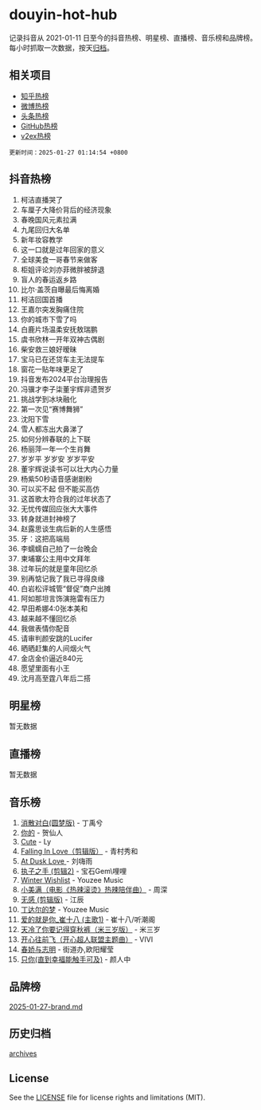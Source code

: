 # douyin-hot-hub

记录抖音从 2021-01-11 日至今的抖音热榜、明星榜、直播榜、音乐榜和品牌榜。每小时抓取一次数据，按天[归档](archives)。

## 相关项目

- [知乎热榜](https://github.com/lonnyzhang423/zhihu-hot-hub)
- [微博热榜](https://github.com/lonnyzhang423/weibo-hot-hub)
- [头条热榜](https://github.com/lonnyzhang423/toutiao-hot-hub)
- [GitHub热榜](https://github.com/lonnyzhang423/github-hot-hub)
- [v2ex热榜](https://github.com/lonnyzhang423/v2ex-hot-hub)


`更新时间：2025-01-27 01:14:54 +0800`

## 抖音热榜

1. 柯洁直播哭了
1. 车厘子大降价背后的经济现象
1. 春晚国风元素拉满
1. 九尾回归大名单
1. 新年妆容教学
1. 这一口就是过年回家的意义
1. 全球美食一哥春节来做客
1. 柜姐评论刘亦菲微胖被辞退
1. 盲人的春运返乡路
1. 比尔·盖茨自曝最后悔离婚
1. 柯洁回国首播
1. 王嘉尔突发胸痛住院
1. 你的城市下雪了吗
1. 白鹿片场温柔安抚敖瑞鹏
1. 虞书欣林一开年双神古偶剧
1. 柴安救三娘好暧昧
1. 宝马已在还贷车主无法提车
1. 窗花一贴年味更足了
1. 抖音发布2024平台治理报告
1. 冯骥才李子柒董宇辉非遗贺岁
1. 挑战学到冰块融化
1. 第一次见“赛博舞狮”
1. 沈阳下雪
1. 雪人都冻出大鼻涕了
1. 如何分辨春联的上下联
1. 杨丽萍一年一个生肖舞
1. 岁岁平 岁岁安 岁岁平安
1. 董宇辉说读书可以壮大内心力量
1. 杨紫50秒语音感谢剧粉
1. 可以买不起 但不能买高仿
1. 这首歌太符合我的过年状态了
1. 无忧传媒回应张大大事件
1. 转身就进封神榜了
1. 赵露思谈生病后新的人生感悟
1. 牙：这把高端局
1. 李蠕蠕自己拍了一台晚会
1. 柬埔寨公主用中文拜年
1. 过年玩的就是童年回忆杀
1. 别再惦记我了我已寻得良缘
1. 白岩松评城管“督促”商户出摊
1. 阿如那坦言饰演拖雷有压力
1. 早田希娜4:0张本美和
1. 越来越不懂回忆杀
1. 我做表情你配音
1. 请审判颜安跳的Lucifer
1. 晒晒赶集的人间烟火气
1. 金店金价逼近840元
1. 愿望里面有小王
1. 沈月高至霆八年后二搭

## 明星榜

暂无数据

## 直播榜

暂无数据

## 音乐榜

1. [消散对白(圆梦版)](https://sf3-cdn-tos.douyinstatic.com/obj/tos-cn-ve-2774/og4jB5I5IizzoZVAAAzWgBMAsMDWoArfwBOiFs) - 丁禹兮
1. [你的](https://sf5-hl-cdn-tos.douyinstatic.com/obj/tos-cn-ve-2774/oYuIeKf42jB7sEV6B2upMdpYAgfrQWj0FeRegh) - 贺仙人
1. [Cute](https://sf5-hl-cdn-tos.douyinstatic.com/obj/tos-cn-ve-2774/o4IbIzHWKAAB4wsS5qMBRiiAlEBGTpQRNfFvuo) - Ly
1. [Falling In Love（剪辑版）](https://sf5-hl-cdn-tos.douyinstatic.com/obj/tos-cn-ve-2774/o8ajpA8zzgBPahbBIO8AcKGBLJezFCRd1wfP9f) - 青村秀和
1. [ At Dusk  Love ](https://sf5-hl-cdn-tos.douyinstatic.com/obj/tos-cn-ve-2774/o8CrpCf5CaYgI4ZrtQgMQAFEfuGqNnRSDQAPBc) - 刘嗨雨
1. [执子之手 (剪辑2)](https://sf5-hl-cdn-tos.douyinstatic.com/obj/tos-cn-ve-2774/oUoZLQjCc31XzqsBnBQUNgeKtYPBcgbFDwtfcu) - 宝石Gem\哩哩
1. [Winter Wishlist](https://sf5-hl-cdn-tos.douyinstatic.com/obj/tos-cn-ve-2774/oIIgUOeamCFCVAzxN6MFRLIBlLGpUqQxeeHrLE) - Youzee Music
1. [小美满（电影《热辣滚烫》热辣陪伴曲）](https://sf3-cdn-tos.douyinstatic.com/obj/tos-cn-ve-2774/o0GAn2lSgfZIDUgtevCGDQYnFg4CwnrBaxbTZL) - 周深
1. [无感 (剪辑版)](https://sf5-hl-cdn-tos.douyinstatic.com/obj/tos-cn-ve-2774/o0eIsUzJBDlQaQFC5OFlgbMEZC1TFYBftOBn6p) - 江辰
1. [丁达尔的梦](https://sf5-hl-cdn-tos.douyinstatic.com/obj/tos-cn-ve-2774/oMU3WirUZBVQkAC9ccG5P2IQirziZM2RTInUY) - Youzee Music
1. [爱的就是你_崔十八 (主歌1)](https://sf5-hl-cdn-tos.douyinstatic.com/obj/tos-cn-ve-2774/oI5BO5DhFZ6UTcNCnZaOCBLtZ7WIMQGfgnXf5E) - 崔十八/听潮阁
1. [天冷了你要记得穿秋裤（米三岁版）](https://sf5-hl-cdn-tos.douyinstatic.com/obj/tos-cn-ve-2774/oQlIwVIDWiZ6BQilAorS7MA0AgCkQDvcZAdm1) - 米三岁
1. [开心往前飞（开心超人联盟主题曲）](https://sf5-hl-cdn-tos.douyinstatic.com/obj/tos-cn-ve-2774/9d8fb7c82cf1421fb93a9fe925275e0a) - VIVI
1. [春娇与志明](https://sf5-hl-cdn-tos.douyinstatic.com/obj/tos-cn-ve-2774/e530d8fceb7044b39707d7f9ff54add1) - 街道办,欧阳耀莹
1. [只你(直到幸福能触手可及)](https://sf5-hl-cdn-tos.douyinstatic.com/obj/tos-cn-ve-2774/o0lBkRDzFTeaVSUz3ZZSCBVtZ5DIMQGfgmEAuE) - 颜人中

## 品牌榜

[2025-01-27-brand.md](archives/2025-01-27-brand.md)

## 历史归档

[archives](archives)

## License

See the [LICENSE](LICENSE) file for license rights and limitations (MIT).
